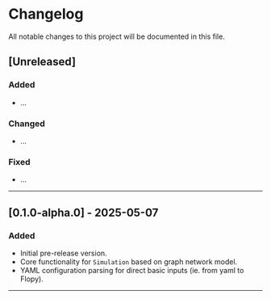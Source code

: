 # Changelog

All notable changes to this project will be documented in this file.

## [Unreleased]
### Added
- ...

### Changed
- ...
  

### Fixed
- ...

---

## [0.1.0-alpha.0] - 2025-05-07
### Added
- Initial pre-release version.
- Core functionality for `Simulation` based on graph network model.
- YAML configuration parsing for direct basic inputs (ie. from yaml to Flopy).

---

